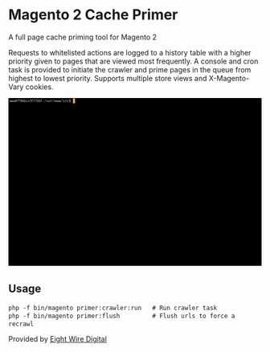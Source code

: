 # Magento 2 Cache Primer

A full page cache priming tool for Magento 2

Requests to whitelisted actions are logged to a history table with a higher priority given to pages that are viewed most frequently. 
A console and cron task is provided to initiate the crawler and prime pages in the queue from highest to lowest priority. 
Supports multiple store views and X-Magento-Vary cookies.


![Recordit GIF](./example.gif)


## Usage

```
php -f bin/magento primer:crawler:run   # Run crawler task
php -f bin/magento primer:flush         # Flush urls to force a recrawl
```

Provided by [Eight Wire Digital](https://www.8wiredigital.co.nz/)